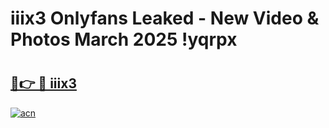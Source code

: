 # iiix3 Onlyfans Leaked - New Video & Photos March 2025 !yqrpx

# <h2><a href="https://p3kunm.iuczelnia.edu.pl?title=iiix3&ref=yqrpx">🔗👉 🔴 iiix3</a></h2>

[![acn](https://github.com/user-attachments/assets/0f9c940e-d8b0-45ae-aac7-cd30a18b3e1c)](https://p3kunm.iuczelnia.edu.pl?title=iiix3&ref=yqrpx)


